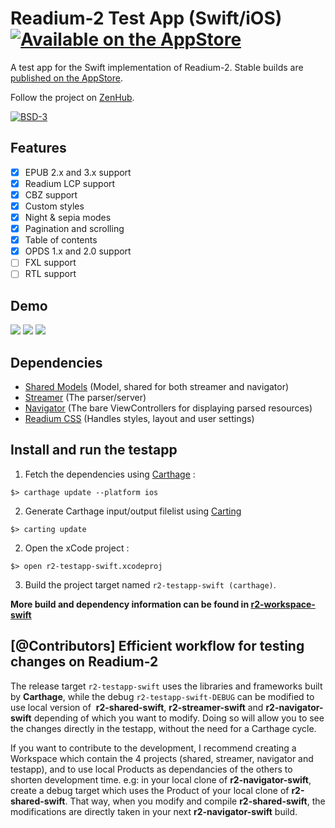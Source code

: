 


# Readium-2 Test App (Swift/iOS) [![Available on the AppStore](https://devimages-cdn.apple.com/app-store/marketing/guidelines/images/badge-download-on-the-app-store.svg)](https://itunes.apple.com/us/app/r2-reader/id1363963230)

A test app for the Swift implementation of Readium-2. Stable builds are [published on the AppStore](https://itunes.apple.com/us/app/r2-reader/id1363963230).

Follow the project on [ZenHub](https://app.zenhub.com/workspace/o/readium/r2-testapp-swift/boards).

[![BSD-3](https://img.shields.io/badge/License-BSD--3-brightgreen.svg)](https://opensource.org/licenses/BSD-3-Clause)

## Features

- [x] EPUB 2.x and 3.x support
- [x] Readium LCP support
- [x] CBZ support
- [x] Custom styles
- [x] Night & sepia modes
- [x] Pagination and scrolling
- [x] Table of contents
- [x] OPDS 1.x and 2.0 support
- [ ] FXL support
- [ ] RTL support

## Demo

![](https://media.giphy.com/media/hAttjic8neYp2/giphy.gif) ![](https://media.giphy.com/media/13ivNbjbbUT41a/giphy.gif) ![](https://media.giphy.com/media/l378cRkMNuKx2AOAw/giphy.gif)

## Dependencies

- [Shared Models](https://github.com/readium/r2-shared-swift) (Model, shared for both streamer and navigator)
- [Streamer](https://github.com/readium/r2-streamer-swift) (The parser/server)
- [Navigator](https://github.com/readium/r2-navigator-swift) (The bare ViewControllers for displaying parsed resources)
- [Readium CSS](https://github.com/readium/readium-css) (Handles styles, layout and user settings)

## Install and run the testapp

1) Fetch the dependencies using [Carthage](https://github.com/Carthage/Carthage) : 

`$> carthage update --platform ios`

2) Generate Carthage input/output filelist using [Carting](https://github.com/artemnovichkov/Carting)

`$> carting update` 

2) Open the xCode project :

`$> open r2-testapp-swift.xcodeproj`

3) Build the project target named `r2-testapp-swift (carthage)`.

**More build and dependency information can be found in [r2-workspace-swift](https://github.com/readium/r2-workspace-swift)**

## [@Contributors] Efficient workflow for testing changes on Readium-2

The release target `r2-testapp-swift` uses the libraries and frameworks built by **Carthage**, while the debug `r2-testapp-swift-DEBUG` can be modified to use local version of  **r2-shared-swift**, **r2-streamer-swift** and **r2-navigator-swift** depending of which you want to modify. Doing so will allow you to see the changes directly in the testapp, without the need for a Carthage cycle.

If you want to contribute to the development, I recommend creating a Workspace which contain the 4 projects (shared, streamer, navigator and testapp), and to use local Products as dependancies of the others to shorten development time.
e.g: in your local clone of **r2-navigator-swift**, create a debug target which uses the Product of your local clone of **r2-shared-swift**. That way, when you modify and compile **r2-shared-swift**, the modifications are directly taken in your next **r2-navigator-swift** build.

